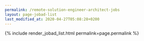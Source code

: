 ```yaml
---
permalink: /remote-solution-engineer-architect-jobs
layout: page-jobad-list
last_modified_at: 2020-04-27T05:08:28+0200
---
```

{% include render_jobad_list.html permalink=page.permalink %}
